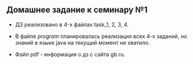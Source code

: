 ## **Домашнее задание к семинару №1**

* ДЗ реализовано в 4-x файлах task_1, 2, 3, 4.

* В файле *program* планировалась реализация всех 4-х заданий, но знаний в языке java на текущий момент не хватило.
* Файл pdf - информация о дз с сайта gb.ru.